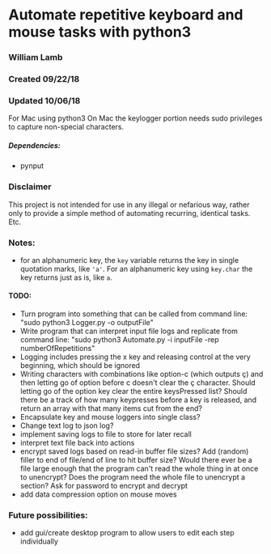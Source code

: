 # Automate repetitive keyboard and mouse tasks with python3

### William Lamb
### Created 09/22/18
### Updated 10/06/18

For Mac using python3
On Mac the keylogger portion needs sudo privileges to capture non-special characters.

##### Dependencies:
- pynput

### Disclaimer
This project is not intended for use in any illegal or nefarious way, rather only to provide a simple method of automating recurring, identical tasks. Etc.

### Notes:
- for an alphanumeric key, the `key` variable returns the key in single quotation marks, like `'a'`. For an alphanumeric key using `key.char` the key returns just as is, like `a`.

#### TODO:
- Turn program into something that can be called from command line: "sudo python3 Logger.py -o outputFile"
- Write program that can interpret input file logs and replicate from command line: "sudo python3 Automate.py -i inputFile -rep numberOfRepetitions"
- Logging includes pressing the x key and releasing control at the very beginning, which should be ignored
- Writing characters with combinations like option-c (which outputs ç) and then letting go of option before c doesn't clear the ç character. Should letting go of the option key clear the entire keysPressed list? Should there be a track of how many keypresses before a key is released, and return an array with that many items cut from the end?
- Encapsulate key and mouse loggers into single class?
- Change text log to json log?
- implement saving logs to file to store for later recall
- interpret text file back into actions
- encrypt saved logs based on read-in buffer file sizes? Add (random) filler to end of file/end of line to hit buffer size? Would there ever be a file large enough that the program can't read the whole thing in at once to unencrypt? Does the program need the whole file to unencrypt a section?  Ask for password to encrypt and decrypt
- add data compression option on mouse moves

### Future possibilities:
- add gui/create desktop program to allow users to edit each step individually
